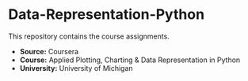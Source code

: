 # Data-Representation-Python
 This repository contains the course assignments.
<ul>
  <li>     <b>Source:</b> Coursera </li>
  <li><b>Course:</b> Applied Plotting, Charting & Data Representation in Python</li>
<li><b>University:</b> University of Michigan </li>
  </ul>
